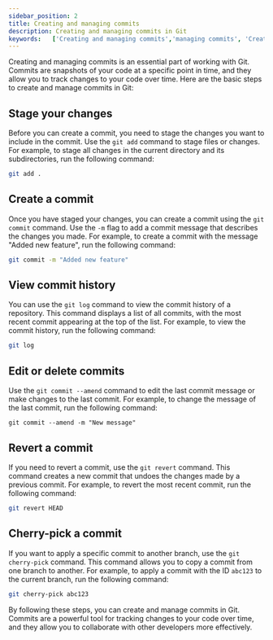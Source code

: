 ```yaml
---
sidebar_position: 2
title: Creating and managing commits
description: Creating and managing commits in Git
keywords:   ['Creating and managing commits','managing commits', 'Creating commit','git add','git commit','Tracking changes']
---
```



Creating and managing commits is an essential part of working with Git. Commits are snapshots of your code at a specific point in time, and they allow you to track changes to your code over time. Here are the basic steps to create and manage commits in Git:

## Stage your changes
Before you can create a commit, you need to stage the changes you want to include in the commit. Use the `git add` command to stage files or changes. For example, to stage all changes in the current directory and its subdirectories, run the following command:

```bash
git add .
```

## Create a commit
Once you have staged your changes, you can create a commit using the `git commit` command. Use the `-m` flag to add a commit message that describes the changes you made. For example, to create a commit with the message "Added new feature", run the following command:

```bash
git commit -m "Added new feature"
```

## View commit history
You can use the `git log` command to view the commit history of a repository. This command displays a list of all commits, with the most recent commit appearing at the top of the list. For example, to view the commit history, run the following command:

```bash
git log
```

## Edit or delete commits
Use the `git commit --amend` command to edit the last commit message or make changes to the last commit. For example, to change the message of the last commit, run the following command:

```
git commit --amend -m "New message"
```

## Revert a commit
If you need to revert a commit, use the `git revert` command. This command creates a new commit that undoes the changes made by a previous commit. For example, to revert the most recent commit, run the following command:

```bash
git revert HEAD
```

## Cherry-pick a commit
If you want to apply a specific commit to another branch, use the `git cherry-pick` command. This command allows you to copy a commit from one branch to another. For example, to apply a commit with the ID `abc123` to the current branch, run the following command:

```bash
git cherry-pick abc123
```

By following these steps, you can create and manage commits in Git. Commits are a powerful tool for tracking changes to your code over time, and they allow you to collaborate with other developers more effectively. 